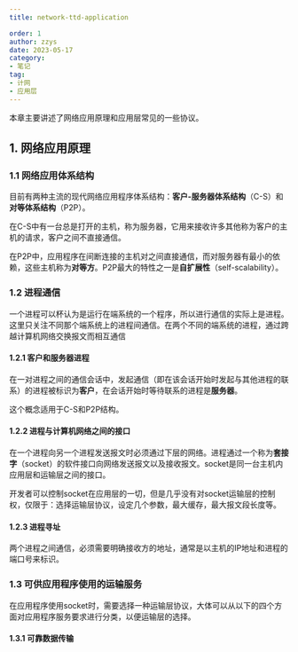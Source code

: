 ```yaml
---
title: network-ttd-application

order: 1
author: zzys
date: 2023-05-17
category:
- 笔记
tag:
- 计网
- 应用层
---
```


本章主要讲述了网络应用原理和应用层常见的一些协议。

## 1. 网络应用原理

### 1.1 网络应用体系结构

目前有两种主流的现代网络应用程序体系结构：**客户-服务器体系结构**（C-S）和**对等体系结构**（P2P）。

在C-S中有一台总是打开的主机，称为服务器，它用来接收许多其他称为客户的主机的请求，客户之间不直接通信。

在P2P中，应用程序在间断连接的主机对之间直接通信，而对服务器有最小的依赖，这些主机称为**对等方**。P2P最大的特性之一是**自扩展性**（self-scalability）。

### 1.2 进程通信

一个进程可以杯认为是运行在端系统的一个程序，所以进行通信的实际上是进程。这里只关注不同那个端系统上的进程间通信。在两个不同的端系统的进程，通过跨越计算机网络交换报文而相互通信

#### 1.2.1 客户和服务器进程

在一对进程之间的通信会话中，发起通信（即在该会话开始时发起与其他进程的联系）的进程被标识为**客户**，在会话开始时等待联系的进程是**服务器**。

这个概念适用于C-S和P2P结构。

#### 1.2.2 进程与计算机网络之间的接口

在一个进程向另一个进程发送报文时必须通过下层的网络。进程通过一个称为**套接字**（socket）的软件接口向网络发送报文以及接收报文。socket是同一台主机内应用层和运输层之间的接口。

开发者可以控制socket在应用层的一切，但是几乎没有对socket运输层的控制权，仅限于：选择运输层协议，设定几个参数，最大缓存，最大报文段长度等。

#### 1.2.3 进程寻址

两个进程之间通信，必须需要明确接收方的地址，通常是以主机的IP地址和进程的端口号来标识。

### 1.3 可供应用程序使用的运输服务

在应用程序使用socket时，需要选择一种运输层协议，大体可以从以下的四个方面对应用程序服务要求进行分类，以便运输层的选择。

#### 1.3.1 可靠数据传输

